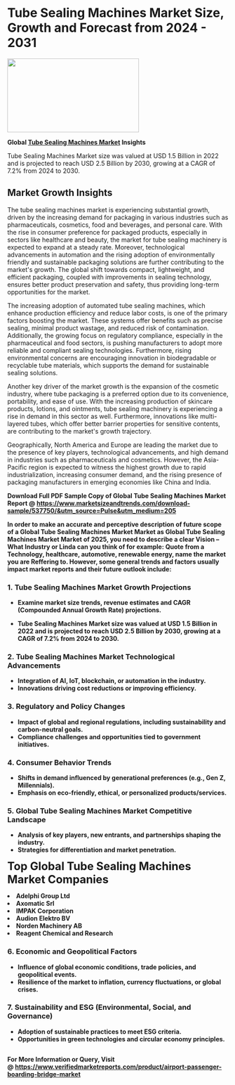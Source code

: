 <H1>Tube Sealing Machines Market Size, Growth and Forecast from 2024 - 2031</H1><img class="aligncenter size-medium wp-image-584254" src="https://thirdeyenews.in/wp-content/uploads/2024/09/Global-Market-Research-300x168.jpeg" alt="" width="300" height="168" /><p><strong>Global&nbsp;<a href="https://www.marketsizeandtrends.com/download-sample/537750/&amp;utm_source=Pulse&amp;utm_medium=205">Tube Sealing Machines Market</a> Insights</strong></p><p>Tube Sealing Machines Market size was valued at USD 1.5 Billion in 2022 and is projected to reach USD 2.5 Billion by 2030, growing at a CAGR of 7.2% from 2024 to 2030.</p><p><h2>Market Growth Insights</h2> <p>The tube sealing machines market is experiencing substantial growth, driven by the increasing demand for packaging in various industries such as pharmaceuticals, cosmetics, food and beverages, and personal care. With the rise in consumer preference for packaged products, especially in sectors like healthcare and beauty, the market for tube sealing machinery is expected to expand at a steady rate. Moreover, technological advancements in automation and the rising adoption of environmentally friendly and sustainable packaging solutions are further contributing to the market's growth. The global shift towards compact, lightweight, and efficient packaging, coupled with improvements in sealing technology, ensures better product preservation and safety, thus providing long-term opportunities for the market.</p> <p><strong></strong></p> <p>The increasing adoption of automated tube sealing machines, which enhance production efficiency and reduce labor costs, is one of the primary factors boosting the market. These systems offer benefits such as precise sealing, minimal product wastage, and reduced risk of contamination. Additionally, the growing focus on regulatory compliance, especially in the pharmaceutical and food sectors, is pushing manufacturers to adopt more reliable and compliant sealing technologies. Furthermore, rising environmental concerns are encouraging innovation in biodegradable or recyclable tube materials, which supports the demand for sustainable sealing solutions.</p> <p>Another key driver of the market growth is the expansion of the cosmetic industry, where tube packaging is a preferred option due to its convenience, portability, and ease of use. With the increasing production of skincare products, lotions, and ointments, tube sealing machinery is experiencing a rise in demand in this sector as well. Furthermore, innovations like multi-layered tubes, which offer better barrier properties for sensitive contents, are contributing to the market's growth trajectory.</p> <p>Geographically, North America and Europe are leading the market due to the presence of key players, technological advancements, and high demand in industries such as pharmaceuticals and cosmetics. However, the Asia-Pacific region is expected to witness the highest growth due to rapid industrialization, increasing consumer demand, and the rising presence of packaging manufacturers in emerging economies like China and India.</p> <p><strong></p><p><span class=""><strong>Download Full PDF Sample Copy of Global Tube Sealing Machines Market Report</strong> @ <a href="https://www.marketsizeandtrends.com/download-sample/537750/&amp;utm_source=Pulse&amp;utm_medium=205" target="_blank">https://www.marketsizeandtrends.com/download-sample/537750/&amp;utm_source=Pulse&amp;utm_medium=205</a></span></p><p>In order to make an accurate and perceptive description of future scope of a Global&nbsp;Tube Sealing Machines Market Market as Global&nbsp;Tube Sealing Machines Market Market of 2025, you need to describe a clear Vision &ndash; What Industry or Linda can you think of for example: Quote from a Technology, healthcare, automotive, renewable energy, name the market you are Reffering to. However, some general trends and factors usually impact market reports and their future outlook include:</p><h3>1.&nbsp;<strong>Tube Sealing Machines Market Growth Projections</strong></h3><ul><li>Examine market size trends, revenue estimates and CAGR (Compounded Annual Growth Rate) projections.</li><li><p>Tube Sealing Machines Market size was valued at USD 1.5 Billion in 2022 and is projected to reach USD 2.5 Billion by 2030, growing at a CAGR of 7.2% from 2024 to 2030.</p></li></ul><h3>2.&nbsp;<strong>Tube Sealing Machines Market Technological Advancements</strong></h3><ul><li>Integration of AI, IoT, blockchain, or automation in the industry.</li><li>Innovations driving cost reductions or improving efficiency.</li></ul><h3>3.&nbsp;<strong>Regulatory and Policy Changes</strong></h3><ul><li>Impact of global and regional regulations, including sustainability and carbon-neutral goals.</li><li>Compliance challenges and opportunities tied to government initiatives.</li></ul><h3>4.&nbsp;<strong>Consumer Behavior Trends</strong></h3><ul><li>Shifts in demand influenced by generational preferences (e.g., Gen Z, Millennials).</li><li>Emphasis on eco-friendly, ethical, or personalized products/services.</li></ul><h3>5.&nbsp;<strong>Global Tube Sealing Machines Market Competitive Landscape</strong></h3><ul><li>Analysis of key players, new entrants, and partnerships shaping the industry.</li><li>Strategies for differentiation and market penetration.</li></ul><p data-pm-slice="1 1 []"><span style="color: inherit; font-family: inherit; font-size: 25px;">Top Global Tube Sealing Machines Market Companies</span></p><div class="" data-test-id=""><p><li>Adelphi Group Ltd</li><li> Axomatic Srl</li><li> IMPAK Corporation</li><li> Audion Elektro BV</li><li> Norden Machinery AB</li><li> Reagent Chemical and Research</li></p></div><h3>6.&nbsp;<strong>Economic and Geopolitical Factors</strong></h3><ul><li>Influence of global economic conditions, trade policies, and geopolitical events.</li><li>Resilience of the market to inflation, currency fluctuations, or global crises.</li></ul><h3>7.&nbsp;<strong>Sustainability and ESG (Environmental, Social, and Governance)</strong></h3><ul><li>Adoption of sustainable practices to meet ESG criteria.</li><li>Opportunities in green technologies and circular economy principles.</li></ul><h2><strong style="font-size: 14px;">For More Information or Query, Visit @&nbsp;</strong><a style="background-color: #ffffff; font-size: 14px;" href="https://www.marketsizeandtrends.com/report/tube-sealing-machines-market/" target="_blank">https://www.verifiedmarketreports.com/product/airport-passenger-boarding-bridge-market</a></h2>
